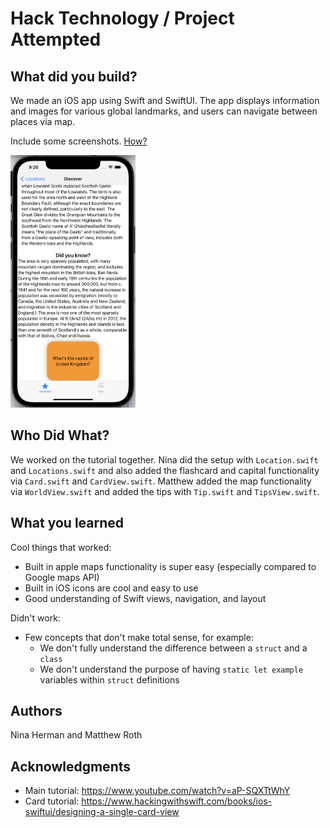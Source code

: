 # Hack Technology / Project Attempted


## What did you build? 

We made an iOS app using Swift and SwiftUI. The app displays information and images for various global landmarks, and users can navigate between places via map. 

Include some screenshots.
[How?](https://help.github.com/articles/about-readmes/#relative-links-and-image-paths-in-readme-files)

<img src="https://github.com/dartmouth-cs98/hack-a-thing-21f-1-nina-matthew/blob/main/CS98Hack/Screenshots/capitalcardscreenshot.png" alt="drawing" width="200"/>

## Who Did What?

We worked on the tutorial together. Nina did the setup with `Location.swift` and `Locations.swift` and also added the flashcard and capital functionality via `Card.swift` and  `CardView.swift`. Matthew added the map functionality via  `WorldView.swift` and added the tips with `Tip.swift` and `TipsView.swift`.

## What you learned

Cool things that worked: 
* Built in apple maps functionality is super easy (especially compared to Google maps API)
* Built in iOS icons are cool and easy to use 
* Good understanding of Swift views, navigation, and layout 

Didn't work: 
* Few concepts that don't make total sense, for example:
  * We don't fully understand the difference between a `struct` and a `class`
  * We don't understand the purpose of having `static let example` variables within `struct` definitions

## Authors

Nina Herman and Matthew Roth

## Acknowledgments

* Main tutorial: https://www.youtube.com/watch?v=aP-SQXTtWhY
* Card tutorial: https://www.hackingwithswift.com/books/ios-swiftui/designing-a-single-card-view
